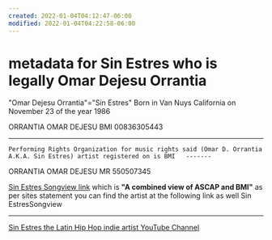 ```yaml
---
created: 2022-01-04T04:12:47-06:00
modified: 2022-01-04T04:22:58-06:00
---
```


# metadata for Sin Estres who is legally Omar Dejesu Orrantia

"Omar Dejesu Orrantia"="Sin Estres"
Born in Van Nuys California on November 23 of the year 1986 

ORRANTIA OMAR DEJESU   BMI	00836305443
_________________________________________________
    Performing Rights Organization for music rights said (Omar D. Orrantia A.K.A. Sin Estres) artist registered on is BMI   -------    
ORRANTIA OMAR DEJESU MR 550507345 	

[Sin Estres Songview link](https://repertoire.bmi.com/Search/Catalog?num=o2nWqU1lv492k2CSczXDNQ%253d%253d&cae=ufrPgSzM1vdzwOiaX0MGMA%253d%253d&partType=WriterList&search=%7B%22Main_Search_Text%22%3A%22Sin%20Estres%22%2C%22Sub_Search_Text%22%3A%22%22%2C%22Main_Search%22%3A%22Catalog%22%2C%22Sub_Search%22%3Anull%2C%22Search_Type%22%3A%22all%22%2C%22View_Count%22%3A20%2C%22Page_Number%22%3A1%2C%22Part_Type%22%3A%22WriterList%22%2C%22Part_Id%22%3A%22o2nWqU1lv492k2CSczXDNQ%253d%253d%22%2C%22Part_Id_Sub%22%3Anull%2C%22Part_Name%22%3Anull%2C%22Part_Cae%22%3Anull%2C%22Original_Search%22%3A%22Performer%22%2C%22DisclaimerViewed%22%3Anull%7D&resetPageNumber=True&partIdSub=YO0HedHMatLb45JzS23DVw%253d%253d) which is **"A combined view of ASCAP and BMI"** as per sites statement  you can find the artist at the following link as well Sin EstresSongview
________________________________________________
    
 [Sin Estres the Latin Hip Hop indie artist YouTube Channel](https://www.youtube.com/c/SinEstresOrrantia)
